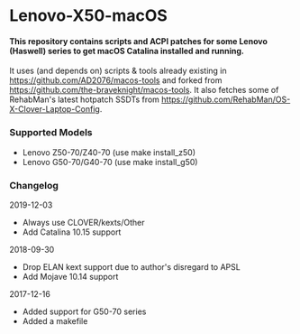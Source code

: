 # Lenovo-X50-macOS
#### This repository contains scripts and ACPI patches for some Lenovo (Haswell) series to get macOS Catalina installed and running.

It uses (and depends on) scripts & tools already existing in https://github.com/AD2076/macos-tools and forked from https://github.com/the-braveknight/macos-tools.
It also fetches some of RehabMan's latest hotpatch SSDTs from https://github.com/RehabMan/OS-X-Clover-Laptop-Config.

### Supported Models
- Lenovo Z50-70/Z40-70 (use make install_z50)
- Lenovo G50-70/G40-70 (use make install_g50)

### Changelog
2019-12-03
- Always use CLOVER/kexts/Other
- Add Catalina 10.15 support

2018-09-30
- Drop ELAN kext support due to author's disregard to APSL
- Add Mojave 10.14 support

2017-12-16
- Added support for G50-70 series
- Added a makefile
